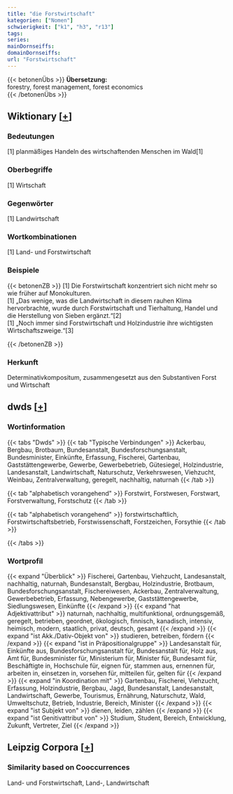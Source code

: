 ```yaml
---
title: "die Forstwirtschaft"
kategorien: ["Nomen"]
schwierigkeit: ["k1", "h3", "r13"]
tags:
series:
mainDornseiffs:
domainDornseiffs:
url: "Forstwirtschaft"
---
```


{{< betonenÜbs >}}
**Übersetzung:**  
forestry, forest management, forest economics  
{{< /betonenÜbs >}}

## Wiktionary [[+](https://de.wiktionary.org/wiki/Forstwirtschaft)]

### Bedeutungen
[1] planmäßiges Handeln des wirtschaftenden Menschen im Wald[1]  

### Oberbegriffe
[1] Wirtschaft  

### Gegenwörter
[1] Landwirtschaft  

### Wortkombinationen
[1] Land- und Forstwirtschaft  

### Beispiele
{{< betonenZB >}}
[1] Die Forstwirtschaft konzentriert sich nicht mehr so wie früher auf Monokulturen.  
[1] „Das wenige, was die Landwirtschaft in diesem rauhen Klima hervorbrachte, wurde durch Forstwirtschaft und Tierhaltung, Handel und die Herstellung von Sieben ergänzt.“[2]  
[1] „Noch immer sind Forstwirtschaft und Holzindustrie ihre wichtigsten Wirtschaftszweige.“[3]  

{{< /betonenZB >}}
### Herkunft
Determinativkompositum, zusammengesetzt aus den Substantiven Forst und Wirtschaft  



## dwds [[+](https://www.dwds.de/wb/Forstwirtschaft)]

### Wortinformation
{{< tabs "Dwds" >}}
{{< tab "Typische Verbindungen" >}}
Ackerbau, Bergbau, Brotbaum, Bundesanstalt, Bundesforschungsanstalt, Bundesminister, Einkünfte, Erfassung, Fischerei, Gartenbau, Gaststättengewerbe, Gewerbe, Gewerbebetrieb, Gütesiegel, Holzindustrie, Landesanstalt, Landwirtschaft, Naturschutz, Verkehrswesen, Viehzucht, Weinbau, Zentralverwaltung, geregelt, nachhaltig, naturnah
{{< /tab >}}

{{< tab "alphabetisch vorangehend" >}}
Forstwirt, Forstwesen, Forstwart, Forstverwaltung, Forstschutz
{{< /tab >}}

{{< tab "alphabetisch vorangehend" >}}
forstwirtschaftlich, Forstwirtschaftsbetrieb, Forstwissenschaft, Forstzeichen, Forsythie
{{< /tab >}}

{{< /tabs >}}

### Wortprofil
{{< expand "Überblick" >}} Fischerei, Gartenbau, Viehzucht, Landesanstalt, nachhaltig, naturnah, Bundesanstalt, Bergbau, Holzindustrie, Brotbaum, Bundesforschungsanstalt, Fischereiwesen, Ackerbau, Zentralverwaltung, Gewerbebetrieb, Erfassung, Nebengewerbe, Gaststättengewerbe, Siedlungswesen, Einkünfte {{< /expand >}}
{{< expand "hat Adjektivattribut" >}} naturnah, nachhaltig, multifunktional, ordnungsgemäß, geregelt, betrieben, geordnet, ökologisch, finnisch, kanadisch, intensiv, heimisch, modern, staatlich, privat, deutsch, gesamt {{< /expand >}}
{{< expand "ist Akk./Dativ-Objekt von" >}} studieren, betreiben, fördern {{< /expand >}}
{{< expand "ist in Präpositionalgruppe" >}} Landesanstalt für, Einkünfte aus, Bundesforschungsanstalt für, Bundesanstalt für, Holz aus, Amt für, Bundesminister für, Ministerium für, Minister für, Bundesamt für, Beschäftigte in, Hochschule für, eignen für, stammen aus, ernennen für, arbeiten in, einsetzen in, vorsehen für, mitteilen für, gelten für {{< /expand >}}
{{< expand "in Koordination mit" >}} Gartenbau, Fischerei, Viehzucht, Erfassung, Holzindustrie, Bergbau, Jagd, Bundesanstalt, Landesanstalt, Landwirtschaft, Gewerbe, Tourismus, Ernährung, Naturschutz, Wald, Umweltschutz, Betrieb, Industrie, Bereich, Minister {{< /expand >}}
{{< expand "ist Subjekt von" >}} dienen, leiden, zählen {{< /expand >}}
{{< expand "ist Genitivattribut von" >}} Studium, Student, Bereich, Entwicklung, Zukunft, Vertreter, Ziel {{< /expand >}}

## Leipzig Corpora [[+](https://corpora.uni-leipzig.de/en/res?word=Forstwirtschaft&corpusId=deu_newscrawl-public_2018)]


### Similarity based on Cooccurrences
Land- und Forstwirtschaft, Land-, Landwirtschaft

